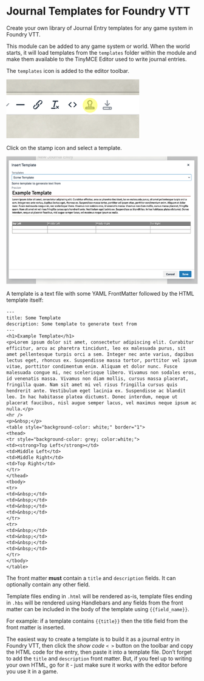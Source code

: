 # Journal Templates for Foundry VTT

Create your own library of Journal Entry templates for any game system in Foundry VTT.

This module can be added to any game system or world. When the world starts, it will load templates from the `templates` folder within the module and make them available to the TinyMCE Editor used to write journal entries.

The `templates` icon is added to the editor toolbar.

![](screen_shot_editor_toolbar.png)

Click on the stamp icon and select a template.

![](screen_shot_template.png)

A template is a text file with some YAML FrontMatter followed by the HTML template itself:

```
---
title: Some Template
description: Some template to generate text from
---
<h1>Example Template</h1>
<p>Lorem ipsum dolor sit amet, consectetur adipiscing elit. Curabitur efficitur, arcu ac pharetra tincidunt, leo ex malesuada purus, sit amet pellentesque turpis orci a sem. Integer nec ante varius, dapibus lectus eget, rhoncus ex. Suspendisse massa tortor, porttitor vel ipsum vitae, porttitor condimentum enim. Aliquam et dolor nunc. Fusce malesuada congue mi, nec scelerisque libero. Vivamus non sodales eros, id venenatis massa. Vivamus non diam mollis, cursus massa placerat, fringilla quam. Nam sit amet mi vel risus fringilla cursus quis hendrerit ante. Vestibulum eget lacinia ex. Suspendisse ac blandit leo. In hac habitasse platea dictumst. Donec interdum, neque ut placerat faucibus, nisl augue semper lacus, vel maximus neque ipsum ac nulla.</p>
<hr />
<p>&nbsp;</p>
<table style="background-color: white;" border="1">
<thead>
<tr style="background-color: grey; color:white;">
<td><strong>Top Left</strong></td>
<td>Middle Left</td>
<td>Middle Right</td>
<td>Top Right</td>
</tr>
</thead>
<tbody>
<tr>
<td>&nbsp;</td>
<td>&nbsp;</td>
<td>&nbsp;</td>
<td>&nbsp;</td>
</tr>
<tr>
<td>&nbsp;</td>
<td>&nbsp;</td>
<td>&nbsp;</td>
<td>&nbsp;</td>
</tr>
</tbody>
</table>
```

The front matter **must** contain a `title` and `description` fields. It can optionally contain any other field.

Template files ending in `.html` will be rendered as-is, template files ending in `.hbs` will be rendered using Handlebars and any fields from the front matter can be included in the body of the template using ``{{field_name}}``.

For example: if a template contains ``{{title}}`` then the title field from the front matter is inserted.

The easiest way to create a template is to build it as a journal entry in Foundry VTT, then click the *show code* ``< >`` button on the toolbar and copy the HTML code for the entry, then paste it into a template file. Don’t forget to add the ``title`` and ``description`` front matter. But, if you feel up to writing your own HTML, go for it - just make sure it works with the editor before you use it in a game.